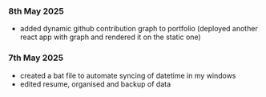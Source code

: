 

### 8th May 2025
- added dynamic github contribution graph to portfolio (deployed another react app with graph and rendered it on the static one)

### 7th May 2025
- created a bat file to automate syncing of datetime in my windows
- edited resume, organised and backup of data